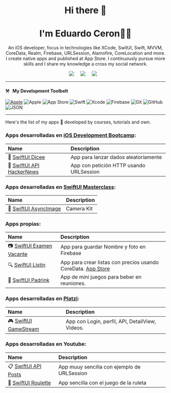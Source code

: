<h1 align='center'>Hi there  👋</h1>
<h1 align='center'>I'm Eduardo Ceron🧑‍💻</h1>

<p align='center'>
   An iOS developer, focus in technologies like XCode, SwitUI, Swift, MVVM, CoreData, Realm, Firebase, URLSession, Alamofire, CoreLocation and more. I create native apps and published at App Store. I continuously pursue more skills and I share my knowledge a cross my social network.
</p>

<p align='center'>
  <a href="https://twitter.com/ceronciwis"><img src="https://img.shields.io/badge/twitter-%231DA1F2.svg?&style=for-the-badge&logo=twitter&logoColor=white" /></a>&nbsp;&nbsp;&nbsp;&nbsp;
  <a href="https://www.linkedin.com/in/eduardo-ceron-espinoza-a80910111/"><img src="https://img.shields.io/badge/linkedin-%230077B5.svg?&style=for-the-badge&logo=linkedin&logoColor=white" /></a>&nbsp;&nbsp;&nbsp;&nbsp;
  <a href="mailto:ing.ceron.dev@gmail.com?subject=Hola%20Eduardo"><img src="https://img.shields.io/badge/gmail-%23D14836.svg?&style=for-the-badge&logo=gmail&logoColor=white" /></a>&nbsp;&nbsp;&nbsp;&nbsp;
</p>

<hr>

<h4>⚒&nbsp;&nbsp;&nbsp;My Development Toolbelt</h4>

[![Apple](https://img.shields.io/badge/iOS-999999?style=for-the-badge&logo=apple&logoColor=white&labelColor=101010)]()
![Apple](https://img.shields.io/static/v1?style=for-the-badge&message=Apple&color=000000&logo=Apple&logoColor=FFFFFF&label=)
![App Store](https://img.shields.io/static/v1?style=for-the-badge&message=App+Store&color=0D96F6&logo=App+Store&logoColor=FFFFFF&label=)
![Swift](https://img.shields.io/static/v1?style=for-the-badge&message=Swift&color=F05138&logo=Swift&logoColor=FFFFFF&label=)
![Xcode](https://img.shields.io/static/v1?style=for-the-badge&message=Xcode&color=147EFB&logo=Xcode&logoColor=FFFFFF&label=)
![Firebase](https://img.shields.io/static/v1?style=for-the-badge&message=Firebase&color=222222&logo=Firebase&logoColor=FFCA28&label=)
![Git](https://img.shields.io/static/v1?style=for-the-badge&message=Git&color=F05032&logo=Git&logoColor=FFFFFF&label=)
![GitHub](https://img.shields.io/static/v1?style=for-the-badge&message=GitHub&color=181717&logo=GitHub&logoColor=FFFFFF&label=)
![JSON](https://img.shields.io/static/v1?style=for-the-badge&message=JSON&color=000000&logo=JSON&logoColor=FFFFFF&label=)

<hr>

Here's the list of my apps 📱 developed by courses, tutorials and own.

### Apps desarrolladas en [iOS Development Bootcamp](https://www.udemy.com/share/101WsW3@WON0t2ns7TIpksOjUy0PDEDOHDQibQ3XuC1unnouLgW6Yy9RrsAo9XBO4bTfahZEyQ==/):
| Name | Description |
| :-- | :-- |
🎲 [SwiftUI Dicee](https://github.com/IngenieroCeron/DadoSwiftUI) | App para lanzar dados aleatoriamente  |
📰 [SwiftUI API HackerNews](https://github.com/IngenieroCeron) | App con petición HTTP usando URLSession |

### Apps desarrolladas en [SwiftUI Masterclass](https://www.udemy.com/share/102drs3@R3xUDbGedqt0u7TxkI36kdEkW1DxI_ckPaQeY7sX0jd6g8zuSFjXX0DlEpb_tveQtw==/):
| Name | Description |
| :-- | :-- |
🌃 [SwiftUI AsyncImage](https://github.com/IngenieroCeron/AsyncImage) | Camera Kit  |

### Apps propias:
| Name | Description |
| :-- | :-- |
📷 [SwiftUI Examen Vacante](https://github.com/IngenieroCeron/Examen_iOS) | App para guardar Nombre y foto en Firebase  |
🔍 [SwiftUI Listin](https://github.com/IngenieroCeron/List-in) | App para crear listas con precios usando CoreData. [App Store](https://apps.apple.com/mx/app/list%C3%ADn/id1635413931) |
🍻 [SwiftUI Padrink](https://github.com/IngenieroCeron/Padrink) | App de mini juegos para beber en reuniones. |

### Apps desarrolladas en [Platzi](https://platzi.com/cursos/swiftui-apps-ios/):
| Name | Description |
| :-- | :-- |
🎮 [SwiftUI GameStream](https://github.com/IngenieroCeron/GameStream) | App con Login, perfil, API, DetailView, Videos. |

### Apps desarrolladas en Youtube:
| Name | Description |
| :-- | :-- |
📋 [SwiftUI API Posts](https://github.com/IngenieroCeron/URLSessionWithSwiftUI) | App muuy sencilla con ejemplo de URLSession |
🎲 [SwiftUI Roulette](https://github.com/IngenieroCeron/Ruleta) | App sencilla con el juego de la ruleta |




<!--
**IngenieroCeron/IngenieroCeron** is a ✨ _special_ ✨ repository because its `README.md` (this file) appears on your GitHub profile.

Here are some ideas to get you started:

- 🔭 I’m currently working on ...
- 🌱 I’m currently learning ...
- 👯 I’m looking to collaborate on ...
- 🤔 I’m looking for help with ...
- 💬 Ask me about ...
- 📫 How to reach me: ...
- 😄 Pronouns: ...
- ⚡ Fun fact: ...
-->
